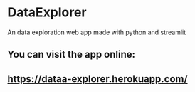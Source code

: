 # DataExplorer
An data exploration web app made with python and streamlit

## You can visit the app online:
## https://dataa-explorer.herokuapp.com/
